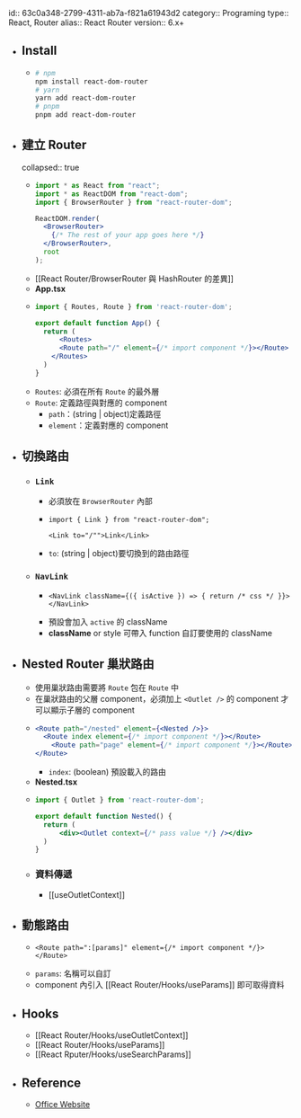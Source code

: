 id:: 63c0a348-2799-4311-ab7a-f821a61943d2
category:: Programing
type:: React, Router
alias:: React Router
version:: 6.x+

- ## Install
	- ```bash
	  # npm
	  npm install react-dom-router
	  # yarn
	  yarn add react-dom-router
	  # pnpm
	  pnpm add react-dom-router
	  ```
- ## 建立 Router
  collapsed:: true
	- ```jsx
	  import * as React from "react";
	  import * as ReactDOM from "react-dom";
	  import { BrowserRouter } from "react-router-dom";
	  
	  ReactDOM.render(
	    <BrowserRouter>
	      {/* The rest of your app goes here */}
	    </BrowserRouter>,
	    root
	  );
	  ```
	- [[React Router/BrowserRouter 與 HashRouter 的差異]]
	- **App.tsx**
	- ```jsx
	  import { Routes, Route } from 'react-router-dom';
	  
	  export default function App() {
	    return (
	    	<Routes>
	        <Route path="/" element={/* import component */}></Route>
	      </Routes>
	    )
	  }
	  ```
	- `Routes`: 必須在所有 `Route` 的最外層
	- `Route`:  定義路徑與對應的 component
		- `path`：(string | object)定義路徑
		- `element`：定義對應的 component
- ## 切換路由
	- ### `Link`
		- 必須放在 `BrowserRouter` 內部
		- ```tsx
		  import { Link } from "react-router-dom";
		  
		  <Link to="/"">Link</Link>
		  ```
		- `to`: (string | object)要切換到的路由路徑
	- ### `NavLink`
		- ```tsx
		  <NavLink className={({ isActive }) => { return /* css */ }}></NavLink>
		  ```
		- 預設會加入 `active` 的 className
		- **className** or style 可帶入 function 自訂要使用的 className
- ## Nested Router 巢狀路由
	- 使用巢狀路由需要將 `Route` 包在 `Route` 中
	- 在巢狀路由的父層 component，必須加上 `<Outlet />` 的 component 才可以顯示子層的 component
	- ```jsx
	  <Route path="/nested" element={<Nested />}>
	  	<Route index element={/* import component */}></Route>
	      <Route path="page" element={/* import component */}></Route>
	  </Route>
	  ```
		- `index`: (boolean) 預設載入的路由
	- **Nested.tsx**
	- ```jsx
	  import { Outlet } from 'react-router-dom';
	  
	  export default function Nested() {
	    return (
	    	<div><Outlet context={/* pass value */} /></div>
	    )
	  }
	  ```
	- ### 資料傳遞
		- [[useOutletContext]]
- ## 動態路由
	- ```tsx
	  <Route path=":[params]" element={/* import component */}></Route>
	  ```
	- `params`: 名稱可以自訂
	- component 內引入 [[React Router/Hooks/useParams]] 即可取得資料
- ## Hooks
	- [[React Router/Hooks/useOutletContext]]
	- [[React Router/Hooks/useParams]]
	- [[React Rputer/Hooks/useSearchParams]]
- ## Reference
	- [Office Website](https://reactrouter.com/en/main)